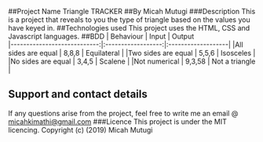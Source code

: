 ##Project Name
Triangle TRACKER
##By Micah Mutugi
###Description
This is a project that reveals to you the type of triangle based on the values you have keyed in.
##Technologies used
This project uses the HTML, CSS and Javascript languages.
##BDD
| Behaviour                   | Input              | Output             
|----------------------------:|:------------------:|:-------------------|
|All sides are equal          | 8,8,8              | Equilateral        |
|Two sides are equal          | 5,5,6              | Isosceles          |
|No sides are equal           | 3,4,5              | Scalene            |
|Not numerical                | 9,3,58             | Not a triangle     |

## Support and contact details
If any questions arise from  the project, feel free to write me an email @ micahkimathi@gmail.com
###Licence
This project is under the MIT licencing.
Copyright (c) (2019) Micah Mutugi
